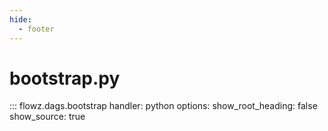 ```yaml
---
hide:
  - footer
---
```

# bootstrap.py

::: flowz.dags.bootstrap
    handler: python
    options:
      show_root_heading: false
      show_source: true
